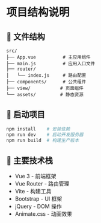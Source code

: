 # 项目结构说明

## 📁 文件结构
```
src/
├── App.vue          # 主应用组件
├── main.js          # 应用入口文件
├── router/
│   └── index.js     # 路由配置
├── components/      # 公共组件
├── view/           # 页面组件
└── assets/         # 静态资源
```

## 🚀 启动项目
```bash
npm install    # 安装依赖
npm run dev    # 启动开发服务器
npm run build  # 构建生产版本
```

## 🔧 主要技术栈
- Vue 3 - 前端框架
- Vue Router - 路由管理
- Vite - 构建工具
- Bootstrap - UI 框架
- jQuery - DOM 操作
- Animate.css - 动画效果

